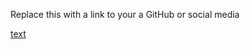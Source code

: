 Replace this with a link to your a GitHub or social media

[text](https://AswathyChandrababu/markdown-portfolio.com)

